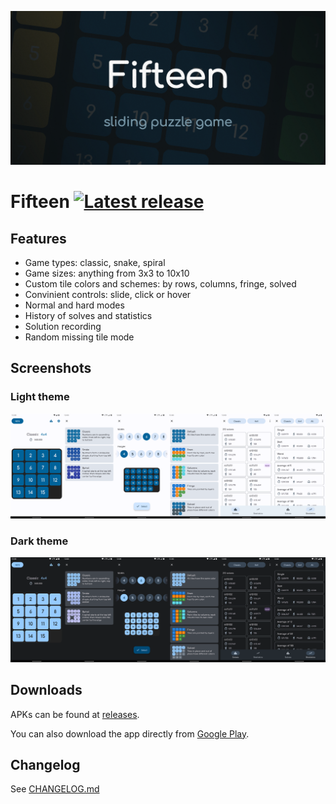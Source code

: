 ![Cover](./screenshots/cover.png)

# Fifteen [![Latest release](https://img.shields.io/github/v/release/italankin/fifteen-releases)](https://github.com/italankin/fifteen-releases/releases/latest) 

## Features

* Game types: classic, snake, spiral
* Game sizes: anything from 3x3 to 10x10
* Custom tile colors and schemes: by rows, columns, fringe, solved
* Convinient controls: slide, click or hover
* Normal and hard modes
* History of solves and statistics
* Solution recording
* Random missing tile mode

## Screenshots

### Light theme

![Light](./screenshots/light.png)

### Dark theme

![Dark](./screenshots/dark.png)

## Downloads

APKs can be found at [releases](https://github.com/italankin/fifteen-releases/releases).

You can also download the app directly from [Google Play](https://play.google.com/store/apps/details?id=com.italankin.fifteen2).

## Changelog

See [CHANGELOG.md](./CHANGELOG.md)
